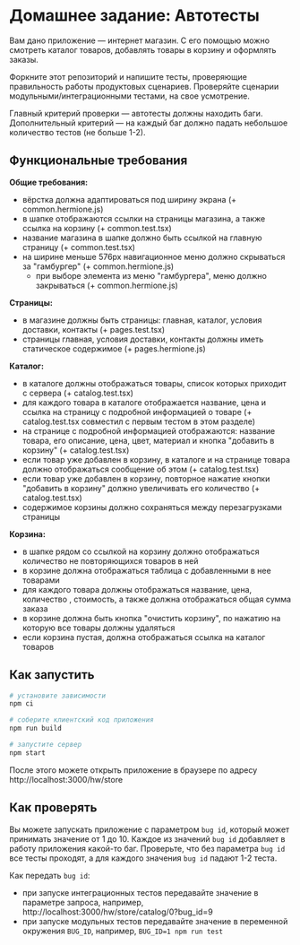 # Домашнее задание: Автотесты

Вам дано приложение — интернет магазин. С его помощью можно смотреть каталог товаров, добавлять товары в корзину и оформлять заказы.

Форкните этот репозиторий и напишите тесты, проверяющие правильность работы продуктовых сценариев. Проверяйте сценарии модульными/интеграционными тестами, на свое усмотрение.

Главный критерий проверки — автотесты должны находить баги. Дополнительный критерий — на каждый баг должно падать небольшое количество тестов (не больше 1-2).

## Функциональные требования

**Общие требования:**
- вёрстка должна адаптироваться под ширину экрана (+ common.hermione.js)
- в шапке отображаются ссылки на страницы магазина, а также ссылка на корзину (+ common.test.tsx)
- название магазина в шапке должно быть ссылкой на главную страницу (+ common.test.tsx)
- на ширине меньше 576px навигационное меню должно скрываться за "гамбургер" (+ common.hermione.js)
  - при выборе элемента из меню "гамбургера", меню должно закрываться (+ common.hermione.js)

**Страницы:**
- в магазине должны быть страницы: главная, каталог, условия доставки, контакты (+ pages.test.tsx)
- страницы главная, условия доставки, контакты должны иметь статическое содержимое (+ pages.hermione.js)

**Каталог:**
- в каталоге должны отображаться товары, список которых приходит с сервера (+ catalog.test.tsx)
- для каждого товара в каталоге отображается название, цена и ссылка на страницу с подробной информацией о товаре (+ catalog.test.tsx совместил с первым тестом в этом разделе)
- на странице с подробной информацией отображаются: название товара, его описание, цена, цвет, материал и кнопка "добавить в корзину" (+ catalog.test.tsx)
- если товар уже добавлен в корзину, в каталоге и на странице товара должно отображаться сообщение об этом (+ catalog.test.tsx)
- если товар уже добавлен в корзину, повторное нажатие кнопки "добавить в корзину" должно увеличивать его количество (+ catalog.test.tsx)
- содержимое корзины должно сохраняться между перезагрузками страницы

**Корзина:**
- в шапке рядом со ссылкой на корзину должно отображаться количество не повторяющихся товаров в ней
- в корзине должна отображаться таблица с добавленными в нее товарами
- для каждого товара должны отображаться название, цена, количество , стоимость, а также должна отображаться общая сумма заказа
- в корзине должна быть кнопка "очистить корзину", по нажатию на которую все товары должны удаляться
- если корзина пустая, должна отображаться ссылка на каталог товаров


## Как запустить

```sh
# установите зависимости
npm ci

# соберите клиентский код приложения
npm run build

# запустите сервер
npm start
```

После этого можете открыть приложение в браузере по адресу http://localhost:3000/hw/store

## Как проверять

Вы можете запускать приложение с параметром `bug id`, который может принимать значение от 1 до 10. Каждое из значений `bug id` добавляет в работу приложения какой-то баг. Проверьте, что без параметра `bug id` все тесты проходят, а для каждого значения `bug id` падают 1-2 теста.

Как передать `bug id`:
- при запуске интеграционных тестов передавайте значение в параметре запроса, например, http://localhost:3000/hw/store/catalog/0?bug_id=9
- при запуске модульных тестов передавайте значение в переменной окружения `BUG_ID`, например, `BUG_ID=1 npm run test`
